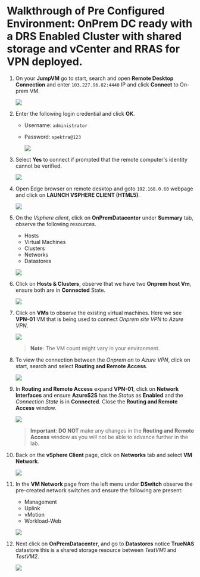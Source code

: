 # Walkthrough of Pre Configured Environment: OnPrem DC ready with a DRS Enabled Cluster with shared storage and vCenter and RRAS for VPN deployed. 

1. On your **JumpVM** go to start, search and open **Remote Desktop Connection** and enter `103.227.96.82:4440` IP and click **Connect** to On-prem VM.

   ![](/Images/avs-1.1.png)

2. Enter the following login credential and click **OK**.
    
    - Username: `administrator`
    - Password: `spektra@123`

      ![](/Images/avs-2.png)

3. Select **Yes** to connect if prompted that the remote computer's identity cannot be verified.

      ![](/Images/avs-3.png)

4. Open Edge browser on remote desktop and goto `192.168.0.60` webpage and click on **LAUNCH VSPHERE CLIENT (HTML5)**.

    ![](/Images/avs-4.png)

5. On the *Vsphere client*, click on **OnPremDatacenter** under **Summary** tab, observe the following resources.

    - Hosts
    - Virtual Machines 
    - Clusters
    - Networks
    - Datastores

    ![](/Images/avs-5.png)

6. Click on **Hosts & Clusters**, observe that we have two **Onprem host Vm**, ensure both are in **Connected** State. 

   ![](/Images/avs-6.png)

7. Click on **VMs** to observe the existing virtual machines. Here we see **VPN-01** VM that is being used to connect *Onprem site VPN* to *Azure VPN*.

   ![](/Images/avs-7.png)

    >**Note**: The VM count might vary in your environment.

8. To view the connection between the *Onprem on* to *Azure VPN*, click on start, search and select **Routing and Remote Access**.

    ![](/Images/avs-8.png)

9. In **Routing and Remote Access** expand **VPN-01**, click on **Network Interfaces** and ensure **AzureS2S** has the *Status* as **Enabled** and the *Connection State* is in **Connected**. Close the **Routing and Remote Access** window.

    ![](/Images/avs-9.png)

    >**Important**: **DO NOT** make any changes in the **Routing and Remote Access** window as you will not be able to advance further in the lab. 

10. Back on the **vSphere Client** page, click on **Networks** tab and select **VM Network**.

    ![](/Images/avs-10.png)

11. In the **VM Network** page from the left menu under **DSwitch** observe the pre-created network switches and ensure the following are present:

    - Management
    - Uplink 
    - vMotion
    - Workload-Web

    ![](/Images/avs-11.png)

12. Next click on **OnPremDatacenter**, and go to **Datastores** notice **TrueNAS** datastore this is a shared storage resource between _TestVM1_ and _TestVM2_.

    ![](/Images/avs-12.png)
